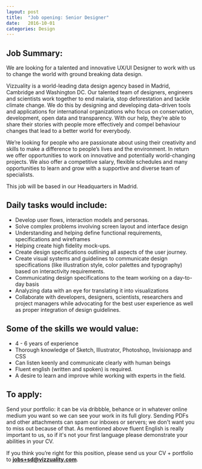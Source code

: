 ```yaml
---
layout: post
title:  "Job opening: Senior Designer"
date:   2016-10-01
categories: Design
---
```


## Job Summary:

We are looking for a talented and innovative UX/UI Designer to work with us to change the world with ground breaking data design. 

Vizzuality is a world-leading data design agency based in Madrid, Cambridge and Washington DC. Our talented team of designers, engineers and scientists work together to end malaria, stop deforestation and tackle climate change. We do this by designing and developing data-driven tools and applications for international organizations who focus on conservation, development, open data and transparency. With our help, they’re able to share their stories with people more effectively and compel behaviour changes that lead to a better world for everybody.

We’re looking for people who are passionate about using their creativity and skills to make a difference to people’s lives and the environment. In return we offer opportunities to work on innovative and potentially world-changing projects. We also offer a competitive salary, flexible schedules and many opportunities to learn and grow with a supportive and diverse team of specialists.

This job will be based in our Headquarters in Madrid. 


## Daily tasks would include:

* Develop user flows, interaction models and personas.
* Solve complex problems involving screen layout and interface design
* Understanding and helping define functional requirements, specifications and wireframes
* Helping create high fidelity mock-ups.
* Create design specifications outlining all aspects of the user journey.
* Create visual systems and guidelines to communicate design specifications (like illustration style, color palettes and typography) based on interactivity requirements.
* Communicating design specifications to the team working on a day-to-day basis
* Analyzing data with an eye for translating it into visualizations
* Collaborate with developers, designers, scientists, researchers and project managers while advocating for the best user experience as well as proper integration of design guidelines.


## Some of the skills we would value:

* 4 - 6 years of experience
* Thorough knowledge of Sketch, Illustrator, Photoshop, Invisionapp and CSS
* Can listen keenly and communicate clearly with human beings
* Fluent english (written and spoken) is required.
* A desire to learn and improve while working with experts in the field.


## To apply:

Send your portfolio: it can be via dribbble, behance or in whatever online medium you want so we can see your work in its full glory. Sending PDFs and other attachments can spam our inboxes or servers; we don't want you to miss out because of that. As mentioned above fluent English is really important to us, so if it's not your first language please demonstrate your abilities in your CV. 


If you think you’re right for this position, please send us your CV + portfolio to **[jobs+sd@vizzuality.com](mailto:jobs+sd@vizzuality.com)**.
